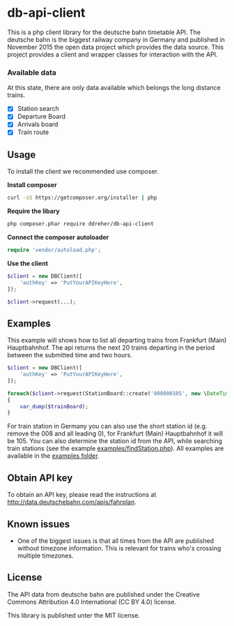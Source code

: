 # db-api-client

This is a php client library for the deutsche bahn timetable API. The deutsche bahn is the biggest railway company in Germany and published in November 2015 the open data project which provides the data source. This project provides a client and wrapper classes for interaction with the API.

### Available data

At this state, there are only data available which belongs the long distance trains.

- [x] Station search
- [x] Departure Board
- [x] Arrivals board
- [x] Train route

## Usage

To install the client we recommended use composer.

**Install composer**
```bash
curl -sS https://getcomposer.org/installer | php
```

**Require the libary**
```bash
php composer.phar require ddreher/db-api-client
```

**Connect the composer autoloader**
```php
require 'vendor/autoload.php';
```

**Use the client**
```php
$client = new DBClient([
    'authKey' => 'PutYourAPIKeyHere',
]);

$client->request(...);
```

## Examples

This example will shows how to list all departing trains from Frankfurt (Main) Hauptbahnhof. The api returns the next 20 trains departing in the period between the submitted time and two hours.
```php
$client = new DBClient([
    'authKey' => 'PutYourAPIKeyHere',
]);

foreach($client->request(StationBoard::create('008000105', new \DateTime(), StationBoard::DEPARTURE)) as $trainBoard)
{
    var_dump($trainBoard);
}
```

For train station in Germany you can also use the short station id (e.g. remove the 008 and all leading 0), for Frankfurt (Main) Hauptbahnhof it will be 105. You can also determine the station id from the API, while searching train stations (see the example [examples/findStation.php][findStation]). All examples are available in the [examples folder][examples].

## Obtain API key

To obtain an API key, please read the instructions at http://data.deutschebahn.com/apis/fahrplan.

## Known issues

* One of the biggest issues is that all times from the API are published without timezone information. This is relevant for trains who's crossing multiple timezones.

## License

The API data from deutsche bahn are published under the Creative Commons Attribution 4.0 International (CC BY 4.0) license.

This library is published unter the MIT license.

[findStation]: examples/findStation.php
[examples]: examples